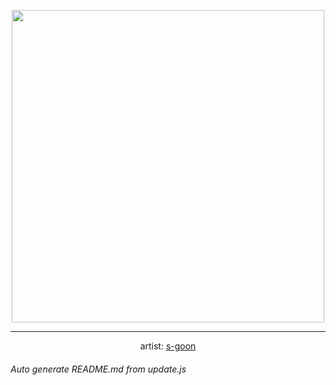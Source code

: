 
<p align="center">
  <img width="500" src="https://nekos.best/api/v2/neko/0409.png">
  <hr/>
  <center>
    artist: <a href="https://www.pixiv.net/en/artworks/88338171">s-goon</a>
  </center>
</p>


###### Auto generate README.md from update.js

